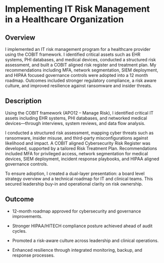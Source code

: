 <h1>Implementing IT Risk Management in a Healthcare Organization</h1>

<h2>Overview</h2>

I implemented an IT risk management program for a healthcare provider using the COBIT framework. I identified critical assets such as EHR systems, PHI databases, and medical devices, conducted a structured risk assessment, and built a COBIT aligned risk register and treatment plan. My recommendations including MFA, network segmentation, SIEM deployment, and HIPAA focused governance controls were adopted into a 12 month roadmap. Outcomes included stronger regulatory compliance, a risk aware culture, and improved resilience against ransomware and insider threats.


<h2>Description</h2>

Using the COBIT framework (APO12 – Manage Risk), I identified critical IT assets including EHR systems, PHI databases, and networked medical devices—through interviews, system reviews, and data flow analysis.

I conducted a structured risk assessment, mapping cyber threats such as ransomware, insider misuse, and third-party misconfigurations against likelihood and impact. A COBIT aligned Cybersecurity Risk Register was developed, supported by a tailored Risk Treatment Plan. Recommendations included MFA for privileged access, network segmentation for medical devices, SIEM deployment, incident response playbooks, and HIPAA aligned governance controls.

To ensure adoption, I created a dual-layer presentation: a board level strategy overview and a technical roadmap for IT and clinical teams. This secured leadership buy-in and operational clarity on risk ownership.

<h2>Outcome</h2>

- 12-month roadmap approved for cybersecurity and governance improvements.

- Stronger HIPAA/HITECH compliance posture achieved ahead of audit cycles.

- Promoted a risk-aware culture across leadership and clinical operations.

- Enhanced resilience through integrated monitoring, backup, and response processes.








<!--
 ```diff
- text in red
+ text in green
! text in orange
# text in gray
@@ text in purple (and bold)@@
```
--!>
